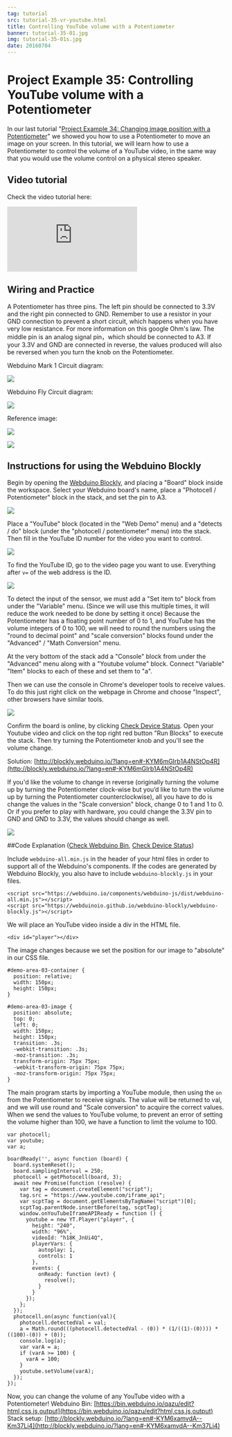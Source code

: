 ```yaml
---
tag: tutorial
src: tutorial-35-vr-youtube.html
title: Controlling YouTube volume with a Potentiometer
banner: tutorial-35-01.jpg
img: tutorial-35-01s.jpg
date: 20160704
---
```


<!-- @@master  = ../../_layout.html-->

<!-- @@block  =  meta-->

<title>Project Example 35: Controlling YouTube volume with a Potentiometer :::: Webduino = Web × Arduino</title>

<meta name="description" content="In our last tutorial “Project Example 34: Changing image position with a Potentiometer” we showed you how to use a Potentiometer to move an image on your screen. In this tutorial, we will learn how to use a Potentiometer to control the volume of a YouTube video, in the same way that you would use the volume control on a physical stereo speaker.">

<meta itemprop="description" content="In our last tutorial “Project Example 34: Changing image position with a Potentiometer” we showed you how to use a Potentiometer to move an image on your screen. In this tutorial, we will learn how to use a Potentiometer to control the volume of a YouTube video, in the same way that you would use the volume control on a physical stereo speaker.">

<meta property="og:description" content="In our last tutorial “Project Example 34: Changing image position with a Potentiometer” we showed you how to use a Potentiometer to move an image on your screen. In this tutorial, we will learn how to use a Potentiometer to control the volume of a YouTube video, in the same way that you would use the volume control on a physical stereo speaker.">

<meta property="og:title" content="Project Example 35: Controlling YouTube volume with a Potentiometer" >

<meta property="og:url" content="https://webduino.io/tutorials/tutorial-35-vr-youtube.html">

<meta property="og:image" content="https://webduino.io/img/tutorials/tutorial-35-01s.jpg">

<meta itemprop="image" content="https://webduino.io/img/tutorials/tutorial-35-01s.jpg">

<include src="../_include-tutorials.html"></include>

<!-- @@close-->

<!-- @@block  =  preAndNext-->

<include src="../_include-tutorials-content.html"></include>

<!-- @@close-->

<!-- @@block  =  tutorials-->

# Project Example 35: Controlling YouTube volume with a Potentiometer

In our last tutorial "[Project Example 34: Changing image position with a Potentiometer](tutorial-34-vr-image.html)" we showed you how to use a Potentiometer to move an image on your screen. In this tutorial, we will learn how to use a Potentiometer to control the volume of a YouTube video, in the same way that you would use the volume control on a physical stereo speaker.

<!-- <div class="buy-this">
	<span>可變電阻旋鈕：<a href="https://webduino.io/buy/webduino-expansion-m.html" target="_blank">Webduino 擴充套件 M ( 支援馬克 1 號、Fly )</a></span>
	<span>Webduino 開發板：<a href="https://webduino.io/buy/component-webduino-v1.html" target="_blank">Webduino 馬克一號</a>、<a href="https://webduino.io/buy/component-webduino-fly.html" target="_blank">Webduino Fly</a>、<a href="https://webduino.io/buy/component-webduino-uno-fly.html" target="_blank">Webduino Fly + Arduino UNO</a></span>
</div> -->

## Video tutorial

Check the video tutorial here:
<iframe class="youtube" src="https://www.youtube.com/embed/hA0rx5uK_qw" frameborder="0" allowfullscreen></iframe>

## Wiring and Practice

A Potentiometer has three pins. The left pin should be connected to 3.3V and the right pin connected to GND. Remember to use a resistor in your GND connection to prevent a short circuit, which happens when you have very low resistance. For more information on this google Ohm's law. The middle pin is an analog signal pin，which should be connected to A3. If your 3.3V and GND are connected in reverse, the values produced will also be reversed when you turn the knob on the Potentiometer.

Webduino Mark 1 Circuit diagram:

![](../../img/tutorials/tutorial-34-02.jpg)

Webduino Fly Circuit diagram:

![](../../img/tutorials/tutorial-34-02-fly.jpg)

Reference image:

![](../../img/tutorials/tutorial-34-03.jpg)

![](../../img/tutorials/tutorial-34-04.jpg)

<!-- <div class="buy-this">
	<span>可變電阻旋鈕：<a href="https://webduino.io/buy/webduino-expansion-m.html" target="_blank">Webduino 擴充套件 M ( 支援馬克 1 號、Fly )</a></span>
	<span>Webduino 開發板：<a href="https://webduino.io/buy/component-webduino-v1.html" target="_blank">Webduino 馬克一號</a>、<a href="https://webduino.io/buy/component-webduino-fly.html" target="_blank">Webduino Fly</a>、<a href="https://webduino.io/buy/component-webduino-uno-fly.html" target="_blank">Webduino Fly + Arduino UNO</a></span>
</div> -->

## Instructions for using the Webduino Blockly

Begin by opening the [Webduino Blockly](https://blockly.webduino.io/?lang=en), and placing a "Board" block inside the workspace. Select your Webduino board's name, place a "Photocell / Potentiometer" block in the stack, and set the pin to A3.

![](../../img/tutorials/en/tutorial-35-02.jpg)

Place a "YouTube" block (located in the "Web Demo" menu) and a "detects / do" block (under the "photocell / potentiometer" menu) into the stack. Then fill in the YouTube ID number for the video you want to control.

![](../../img/tutorials/en/tutorial-35-03.jpg)

To find the YouTube ID, go to the video page you want to use.  Everything after `v=` of the web address is the ID.

![](../../img/tutorials/en/tutorial-35-04.jpg)

To detect the input of the sensor, we must add a "Set item to" block from under the "Variable" menu. (Since we will use this multiple times, it will reduce the work needed to be done by setting it once) Because the Potentiometer has a floating point number of 0 to 1, and YouTube has the volume integers of 0 to 100, we will need to round the numbers using the "round to decimal point" and "scale conversion" blocks found under the "Advanced" / "Math Conversion" menu.

At the very bottom of the stack add a "Console" block from under the "Advanced" menu along with a "Youtube volume" block. Connect "Variable" "Item" blocks to each of these and set them to "a".

Then we can use the console in Chrome's developer tools to receive values. To do this just right click on the webpage in Chrome and choose "Inspect", other browsers have similar tools.

![](../../img/tutorials/en/tutorial-35-05.jpg)


Confirm the board is online, by clicking [Check Device Status](https://webduino.io/device.html). Open your Youtube video and click on the top right red button "Run Blocks" to execute the stack. Then try turning the Potentiometer knob and you'll see the volume change.

Solution: [http://blockly.webduino.io/?lang=en#-KYM6mGIrb1A4NStOp4R](http://blockly.webduino.io/?lang=en#-KYM6mGIrb1A4NStOp4R) 

If you'd like the volume to change in reverse (originally turning the volume up by turning the Potentiometer clock-wise but you’d like to turn the volume up by turning the Potentiometer counterclockwise), all you have to do is change the values in the "Scale conversion" block, change 0 to 1 and 1 to 0. Or if you prefer to play with hardware, you could change the 3.3V pin to GND and GND to 3.3V, the values should change as well.

![](../../img/tutorials/en/tutorial-35-06.jpg)

##Code Explanation ([Check Webduino Bin](https://bin.webduino.io/qazu/edit?html,css,js,output), [Check Device Status](https://webduino.io/device.html))

Include `webduino-all.min.js` in the header of your html files in order to support all of the Webduino's components. If the codes are generated by Webduino Blockly, you also have to include `webduino-blockly.js` in your files.

	<script src="https://webduino.io/components/webduino-js/dist/webduino-all.min.js"></script>
	<script src="https://webduinoio.github.io/webduino-blockly/webduino-blockly.js"></script>

We will place an YouTube video inside a div in the HTML file.

	<div id="player"></div>

The image changes because we set the position for our image to "absolute" in our CSS file. 

	#demo-area-03-container {
	  position: relative;
	  width: 150px;
	  height: 150px;
	}

	#demo-area-03-image {
	  position: absolute;
	  top: 0;
	  left: 0;
	  width: 150px;
	  height: 150px;
	  transition: .3s;
	  -webkit-transition: .3s;
	  -moz-transition: .3s;
	  transform-origin: 75px 75px;
	  -webkit-transform-origin: 75px 75px;
	  -moz-transform-origin: 75px 75px;
	}

The main program starts by importing a YouTube module, then using the `on` from the Potentiometer to receive signals. The value will be returned to val, and we will use round and "Scale conversion" to acquire the correct values. When we send the values to YouTube volume, to prevent an error of setting the volume higher than 100, we have a function to limit the volume to 100.	

	var photocell;
	var youtube;
	var a;

	boardReady('', async function (board) {
	  board.systemReset();
	  board.samplingInterval = 250;
	  photocell = getPhotocell(board, 3);
	  await new Promise(function (resolve) {
	    var tag = document.createElement("script");
	    tag.src = "https://www.youtube.com/iframe_api";
	    var scptTag = document.getElementsByTagName("script")[0];
	    scptTag.parentNode.insertBefore(tag, scptTag);
	    window.onYouTubeIframeAPIReady = function () {
	      youtube = new YT.Player("player", {
	        height: "240",
	        width: "96%",
	        videoId: "h18K_JnUi4Q",
	        playerVars: {
	          autoplay: 1,
	          controls: 1
	        },
	        events: {
	          onReady: function (evt) {
	            resolve();
	          }
	        }
	      });
	    };
	  });
	  photocell.on(async function(val){
	    photocell.detectedVal = val;
	    a = Math.round(((photocell.detectedVal - (0)) * (1/((1)-(0)))) * ((100)-(0)) + (0));
	    console.log(a);
	    var varA = a;
	    if (varA >= 100) {
	      varA = 100;
	    }
	    youtube.setVolume(varA);
	  });
	});

Now, you can change the volume of any YouTube video with a Potentiometer! 
Webduino Bin: [https://bin.webduino.io/qazu/edit?html,css,js,output](https://bin.webduino.io/qazu/edit?html,css,js,output)  
Stack setup: [http://blockly.webduino.io/?lang=en#-KYM6xamvdA--Km37Li4](http://blockly.webduino.io/?lang=en#-KYM6xamvdA--Km37Li4)

<!-- <div class="buy-this">
	<span>可變電阻旋鈕：<a href="https://webduino.io/buy/webduino-expansion-m.html" target="_blank">Webduino 擴充套件 M ( 支援馬克 1 號、Fly )</a></span>
	<span>Webduino 開發板：<a href="https://webduino.io/buy/component-webduino-v1.html" target="_blank">Webduino 馬克一號</a>、<a href="https://webduino.io/buy/component-webduino-fly.html" target="_blank">Webduino Fly</a>、<a href="https://webduino.io/buy/component-webduino-uno-fly.html" target="_blank">Webduino Fly + Arduino UNO</a></span>
</div>
 -->

<!-- @@close-->